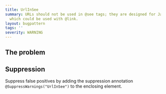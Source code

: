 ```yaml
---
title: UrlInSee
summary: URLs should not be used in @see tags; they are designed for Java elements
  which could be used with @link.
layout: bugpattern
tags: ''
severity: WARNING
---
```


<!--
*** AUTO-GENERATED, DO NOT MODIFY ***
To make changes, edit the @BugPattern annotation or the explanation in docs/bugpattern.
-->


## The problem


## Suppression
Suppress false positives by adding the suppression annotation `@SuppressWarnings("UrlInSee")` to the enclosing element.
